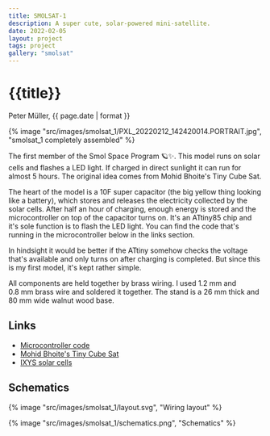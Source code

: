 ```yaml
---
title: SMOLSAT-1
description: A super cute, solar-powered mini-satellite.
date: 2022-02-05
layout: project
tags: project
gallery: "smolsat"
---
```


<h1>{{title}}</h1>

<p>Peter Müller, {{ page.date | format }}</p>

{% image "src/images/smolsat_1/PXL_20220212_142420014.PORTRAIT.jpg", "smolsat_1 completely assembled" %}

The first member of the Smol Space Program 🪐✨. This model runs on solar cells and flashes a LED light. If charged in direct sunlight it can run for almost 5&nbsp;hours. The original idea comes from Mohid Bhoite's Tiny Cube Sat.

The heart of the model is a 10F super capacitor (the big yellow thing looking like a battery), which stores and releases the electricity collected by the solar cells. After half an hour of charging, enough energy is stored and the microcontroller on top of the capacitor turns on. It's an ATtiny85 chip and it's sole function is to flash the LED light. You can find the code that's running in the microcontroller below in the links section.

In hindsight it would be better if the ATtiny somehow checks the voltage that's available and only turns on after charging is completed. But since this is my first model, it's kept rather simple.

All components are held together by brass wiring. I used 1.2&nbsp;mm and 0.8&nbsp;mm brass wire and soldered it together. The stand is a 26&nbsp;mm thick and 80&nbsp;mm wide walnut wood base.

## Links

- [Microcontroller code][3]
- [Mohid Bhoite's Tiny Cube Sat][1]
- [IXYS solar cells][2]

## Schematics

{% image "src/images/smolsat_1/layout.svg", "Wiring layout" %}

{% image "src/images/smolsat_1/schematics.png", "Schematics" %}

[1]: https://www.bhoite.com/sculptures/tiny-cube-sat/
[2]: https://www.digikey.de/en/products/detail/anysolar-ltd/SM111K06L/9990436
[3]: https://gist.github.com/petermllrr/0dab23f958eaba381c769f051721ce3e